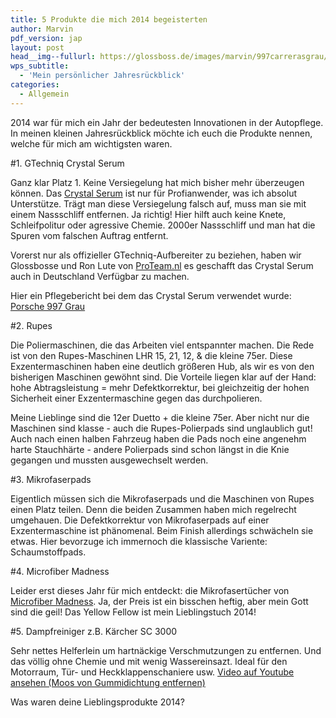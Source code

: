 ```yaml
---
title: 5 Produkte die mich 2014 begeisterten
author: Marvin
pdf_version: jap
layout: post
head__img--fullurl: https://glossboss.de/images/marvin/997carrerasgrau/P1010883.JPG
wps_subtitle:
  - 'Mein persönlicher Jahresrückblick'
categories:
  - Allgemein
---
```



2014 war für mich ein Jahr der bedeutesten Innovationen in der Autopflege. In meinen kleinen Jahresrückblick möchte ich euch die Produkte nennen, welche für mich am wichtigsten waren.

#1. GTechniq Crystal Serum

Ganz klar Platz 1. Keine Versiegelung hat mich bisher mehr überzeugen können. Das [Crystal Serum](http://gtechniq.com/products/crystal-serum) ist nur für Profianwender, was ich absolut Unterstütze. Trägt man diese Versiegelung falsch auf, muss man sie mit einem Nassschliff entfernen. Ja richtig! Hier hilft auch keine Knete, Schleifpolitur oder agressive Chemie. 2000er Nassschliff und man hat die Spuren vom falschen Auftrag entfernt.

Vorerst nur als offizieller GTechniq-Aufbereiter zu beziehen, haben wir Glossbosse und Ron Lute von [ProTeam.nl](http://www.proteaminfo.nl) es geschafft das Crystal Serum auch in Deutschland Verfügbar zu machen.

Hier ein Pflegebericht bei dem das Crystal Serum verwendet wurde:
[Porsche 997 Grau](/pflegeberichte/porsche-997-grau-crystal-serum-gtechniq/)


#2. Rupes

Die Poliermaschinen, die das Arbeiten viel entspannter machen. Die Rede ist von den Rupes-Maschinen LHR 15, 21, 12, & die kleine 75er. Diese Exzentermaschinen haben eine deutlich größeren Hub, als wir es von den bisherigen Maschinen gewöhnt sind. Die Vorteile liegen klar auf der Hand: hohe Abtragsleistung = mehr Defektkorrektur, bei gleichzeitig der hohen Sicherheit einer Exzentermaschine gegen das durchpolieren. 

Meine Lieblinge sind die 12er Duetto + die kleine 75er. Aber nicht nur die Maschinen sind klasse - auch die Rupes-Polierpads sind unglaublich gut! Auch nach einen halben Fahrzeug haben die Pads noch eine angenehm harte Stauchhärte - andere Polierpads sind schon längst in die Knie gegangen und mussten ausgewechselt werden.

#3. Mikrofaserpads

Eigentlich müssen sich die Mikrofaserpads und die Maschinen von Rupes einen Platz teilen. Denn die beiden Zusammen haben mich regelrecht umgehauen. Die Defektkorrektur von Mikrofaserpads auf einer Exzentermaschine ist phänomenal. Beim Finish allerdings schwächeln sie etwas. Hier bevorzuge ich immernoch die klassische Variente: Schaumstoffpads.

#4. Microfiber Madness

Leider erst dieses Jahr für mich entdeckt: die Mikrofasertücher von [Microfiber Madness](/produkttest/im-test-4-microfiber-madness-tuecher/). Ja, der Preis ist ein bisschen heftig, aber mein Gott sind die geil! Das Yellow Fellow ist mein Lieblingstuch 2014!

#5. Dampfreiniger z.B. Kärcher SC 3000

Sehr nettes Helferlein um hartnäckige Verschmutzungen zu entfernen. Und das völlig ohne Chemie und mit wenig Wassereinsazt. Ideal für den Motorraum, Tür- und Heckklappenschaniere usw.
[Video auf Youtube ansehen (Moos von Gummidichtung entfernen)](https://www.youtube.com/watch?v=AkXPDOunSwg)


Was waren deine Lieblingsprodukte 2014?



